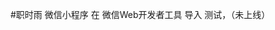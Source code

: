 <!--
1.jobsInfo 接收 已报名、已录用等参数，发送请求，获取已报名的工作信息
2.personCenter 修改信息中，先识别是修改信息还是填写信息，如果修改信息，发送请求把基本信息填入register
3.立即报名跳转到页面 判断它是否已经报名，如果已报名就弹窗警告 并添加已报名工作到数据库
4.request:fail timeout  有时候会报这个错误，但是没有影响
 -->
 
 #职时雨 微信小程序
 在 微信Web开发者工具 导入 测试，（未上线）
